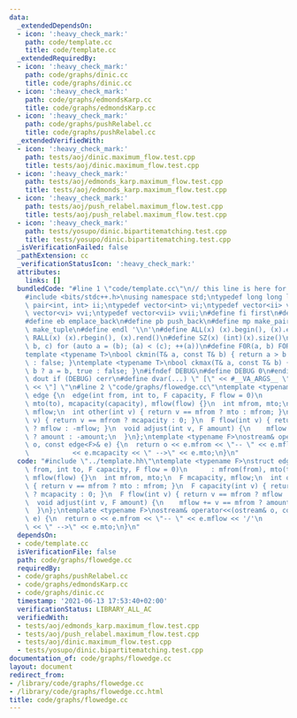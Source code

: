 ```yaml
---
data:
  _extendedDependsOn:
  - icon: ':heavy_check_mark:'
    path: code/template.cc
    title: code/template.cc
  _extendedRequiredBy:
  - icon: ':heavy_check_mark:'
    path: code/graphs/dinic.cc
    title: code/graphs/dinic.cc
  - icon: ':heavy_check_mark:'
    path: code/graphs/edmondsKarp.cc
    title: code/graphs/edmondsKarp.cc
  - icon: ':heavy_check_mark:'
    path: code/graphs/pushRelabel.cc
    title: code/graphs/pushRelabel.cc
  _extendedVerifiedWith:
  - icon: ':heavy_check_mark:'
    path: tests/aoj/dinic.maximum_flow.test.cpp
    title: tests/aoj/dinic.maximum_flow.test.cpp
  - icon: ':heavy_check_mark:'
    path: tests/aoj/edmonds_karp.maximum_flow.test.cpp
    title: tests/aoj/edmonds_karp.maximum_flow.test.cpp
  - icon: ':heavy_check_mark:'
    path: tests/aoj/push_relabel.maximum_flow.test.cpp
    title: tests/aoj/push_relabel.maximum_flow.test.cpp
  - icon: ':heavy_check_mark:'
    path: tests/yosupo/dinic.bipartitematching.test.cpp
    title: tests/yosupo/dinic.bipartitematching.test.cpp
  _isVerificationFailed: false
  _pathExtension: cc
  _verificationStatusIcon: ':heavy_check_mark:'
  attributes:
    links: []
  bundledCode: "#line 1 \"code/template.cc\"\n// this line is here for a reason\n\
    #include <bits/stdc++.h>\nusing namespace std;\ntypedef long long ll;\ntypedef\
    \ pair<int, int> ii;\ntypedef vector<int> vi;\ntypedef vector<ii> vii;\ntypedef\
    \ vector<vi> vvi;\ntypedef vector<vii> vvii;\n#define fi first\n#define se second\n\
    #define eb emplace_back\n#define pb push_back\n#define mp make_pair\n#define mt\
    \ make_tuple\n#define endl '\\n'\n#define ALL(x) (x).begin(), (x).end()\n#define\
    \ RALL(x) (x).rbegin(), (x).rend()\n#define SZ(x) (int)(x).size()\n#define FOR(a,\
    \ b, c) for (auto a = (b); (a) < (c); ++(a))\n#define F0R(a, b) FOR (a, 0, (b))\n\
    template <typename T>\nbool ckmin(T& a, const T& b) { return a > b ? a = b, true\
    \ : false; }\ntemplate <typename T>\nbool ckmax(T& a, const T& b) { return a <\
    \ b ? a = b, true : false; }\n#ifndef DEBUG\n#define DEBUG 0\n#endif\n#define\
    \ dout if (DEBUG) cerr\n#define dvar(...) \" [\" << #__VA_ARGS__ \": \" << (__VA_ARGS__)\
    \ << \"] \"\n#line 2 \"code/graphs/flowedge.cc\"\ntemplate <typename F>\nstruct\
    \ edge {\n  edge(int from, int to, F capacity, F flow = 0)\n      : mfrom(from),\
    \ mto(to), mcapacity(capacity), mflow(flow) {}\n  int mfrom, mto;\n  F mcapacity,\
    \ mflow;\n  int other(int v) { return v == mfrom ? mto : mfrom; }\n  F capacity(int\
    \ v) { return v == mfrom ? mcapacity : 0; }\n  F flow(int v) { return v == mfrom\
    \ ? mflow : -mflow; }\n  void adjust(int v, F amount) {\n    mflow += v == mfrom\
    \ ? amount : -amount;\n  }\n};\ntemplate <typename F>\nostream& operator<<(ostream&\
    \ o, const edge<F>& e) {\n  return o << e.mfrom << \"-- \" << e.mflow << '/'\n\
    \           << e.mcapacity << \" -->\" << e.mto;\n}\n"
  code: "#include \"../template.hh\"\ntemplate <typename F>\nstruct edge {\n  edge(int\
    \ from, int to, F capacity, F flow = 0)\n      : mfrom(from), mto(to), mcapacity(capacity),\
    \ mflow(flow) {}\n  int mfrom, mto;\n  F mcapacity, mflow;\n  int other(int v)\
    \ { return v == mfrom ? mto : mfrom; }\n  F capacity(int v) { return v == mfrom\
    \ ? mcapacity : 0; }\n  F flow(int v) { return v == mfrom ? mflow : -mflow; }\n\
    \  void adjust(int v, F amount) {\n    mflow += v == mfrom ? amount : -amount;\n\
    \  }\n};\ntemplate <typename F>\nostream& operator<<(ostream& o, const edge<F>&\
    \ e) {\n  return o << e.mfrom << \"-- \" << e.mflow << '/'\n           << e.mcapacity\
    \ << \" -->\" << e.mto;\n}\n"
  dependsOn:
  - code/template.cc
  isVerificationFile: false
  path: code/graphs/flowedge.cc
  requiredBy:
  - code/graphs/pushRelabel.cc
  - code/graphs/edmondsKarp.cc
  - code/graphs/dinic.cc
  timestamp: '2021-06-13 17:53:40+02:00'
  verificationStatus: LIBRARY_ALL_AC
  verifiedWith:
  - tests/aoj/edmonds_karp.maximum_flow.test.cpp
  - tests/aoj/push_relabel.maximum_flow.test.cpp
  - tests/aoj/dinic.maximum_flow.test.cpp
  - tests/yosupo/dinic.bipartitematching.test.cpp
documentation_of: code/graphs/flowedge.cc
layout: document
redirect_from:
- /library/code/graphs/flowedge.cc
- /library/code/graphs/flowedge.cc.html
title: code/graphs/flowedge.cc
---
```

